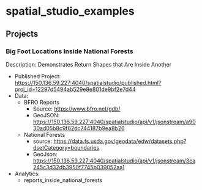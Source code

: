 # spatial_studio_examples

## Projects
### Big Foot Locations Inside National Forests 
Description: Demonstrates Return Shapes that Are Inside Another 
  * Published Project: https://150.136.59.227:4040/spatialstudio/published.html?proj_id=12297d5494ab529e8e801de9bf2e7d44
  * Data: 
    * BFRO Reports 
      * Source: https://www.bfro.net/gdb/
      * GeoJSON: https://150.136.59.227:4040/spatialstudio/api/v1/jsonstream/a9030ad05b8c9f62dc744187b9ea8b26
    * National Forests
      * source: https://data.fs.usda.gov/geodata/edw/datasets.php?dsetCategory=boundaries
      * GeoJson: https://150.136.59.227:4040/spatialstudio/api/v1/jsonstream/3ea245c3d32db3950f7745b039052aa1
   * Analytics:
      * reports_inside_national_forests
